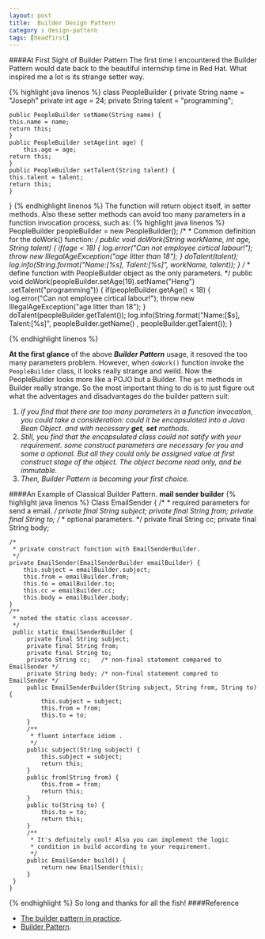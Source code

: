 ```yaml
---
layout: post
title:	Builder Design Pattern
category : design-pattern
tags: [headfirst]
---
```


####At First Sight of Builder Pattern
The first time I encountered the Builder Pattern would date back to the beautiful internship time in Red Hat. What inspired me a lot is its strange setter way.

{% highlight java linenos %}
class PeopleBuilder {
    private String name = "Joseph"
    private int age = 24;
    private String talent = "programming";

    public PeopleBuilder setName(String name) {
	this.name = name;
	return this;
    }
    public PeopleBuilder setAge(int age) {
        this.age = age;
	return this;
    }
    public PeopleBuilder setTalent(String talent) {
	this.talent = talent;
	return this;
    }
}
{% endhighlight linenos %}
The function will return object itself, in setter methods. Also these setter methods can avoid too many parameters in a function invocation process, such as:
{% highlight java linenos %}
    PeopleBuilder peopleBuilder = new PeopleBuilder();
    /*
     * Common definition for the doWork() function:
     */
    public void doWork(String workName, int age, String talent) {
	if(age < 18) {
	    log.error("Can not employee cirtical labour!");
	    throw new IllegalAgeException("age litter than 18");
        }
	doTalent(talent);
        log.info(String.format("Name:[%s], Talent:[%s]", workName, talent));
    }
    /*
     * define function with PeopleBuilder object as the only parameters.
     */
    public void doWork(peopleBuilder.setAge(19).setName("Heng")
	.setTalent("programming")) {
	if(peopleBuilder.getAge() < 18) {
	    log.error("Can not employee cirtical labour!");
	    throw new IllegalAgeException("age litter than 18");
        }
	doTalent(peopleBuilder.getTalent());
	log.info(String.format("Name:[$s], Talent:[%s]", peopleBuilder.getName()
		, peopleBuilder.getTalent());
    }

{% endhighlight linenos %}

**At the first glance** of the above ***Builder Pattern*** usage, it resoved the too many parameters problem. However, when `doWork()` function invoke the `PeopleBuilder` class, it looks really strange and weild. Now the PeopleBuilder looks more like a POJO but a Builder. The `get` methods in Builder really strange. So the most important thing to do is to just figure out what the adventages and disadvantages do the builder pattern suit:
1. *if you find that there are too many parameters in a function invocation, you could take a consideration: could it be encapsulated into a Java Bean Object. and with necessary ***get***, ***set*** methods*.
2. *Still, you find that the encapsulated class could not satify with your requirement. some construct parameters are necessary for you and some a optional. But all they could only be assigned value at first construct stage of the object. The object become read only, and be immutable.*
3. *Then, Builder Pattern is becoming your first choice.*

####An Example of Classical Builder Pattern.
**mail sender builder**
{% highlight java linenos %}
    Class EmailSender {
	/*
	 * required parameters for send a email.
	 */
	private final String subject;
	private final String from;
	private final String to;
	/*
	 * optional parameters.
	 */
	private final String cc;
	private final String body;

	/*
	 * private construct function with EmailSenderBuilder.
	 */
	private EmailSender(EmailSenderBuilder emailBuilder) {
	    this.subject = emailBuilder.subject;
	    this.from = emailBuilder.from;
	    this.to = emailBuilder.to;
	    this.cc = emailBuilder.cc;
	    this.body = emailBuilder.body;
	}
	/**
	 * noted the static class accessor.
	 */
   	 public static EmailSenderBuilder {
   	     private final String subject;
   	     private final String from;
   	     private final String to;
   	     private String cc;   /* non-final statement compared to EmailSender */
   	     private String body; /* non-final statement compred to EmailSender */
   	     public EmailSenderBuilder(String subject, String from, String to) {
   	         this.subject = subject;
   	         this.from = from;
   	         this.to = to;
	     }
   	     /**
   	      * fluent interface idiom .
   	      */
   	     public subject(String subject) {
   	         this.subject = subject;
   	         return this;
   	     }
   	     public from(String from) {
   	         this.from = from;
   	         return this;
   	     }
   	     public to(String to) {
   	         this.to = to;
   	         return this;
   	     }
   	     /**
   	      * It's definitely cool! Also you can implement the logic
	      * condition in build according to your requirement.
   	      */
   	     public EmailSender build() {
   	         return new EmailSender(this);
   	     }
   	 }
    }

{% endhighlight %}
So long and thanks for all the fish!
####Reference
* [The builder pattern in practice](http://www.javacodegeeks.com/2013/01/the-builder-pattern-in-practice.html).
* [Builder Pattern](http://en.wikipedia.org/wiki/Builder_pattern).
